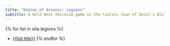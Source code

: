 ```yaml
---
title: "Realms of Arcanis: Legions"
subtitle: A Wild West Skirmish game in the lawless town of Devil's Bluff
---
```


{% for list in site.legions %}
- [{{list.title}}]({{list.url}})
{% endfor %}